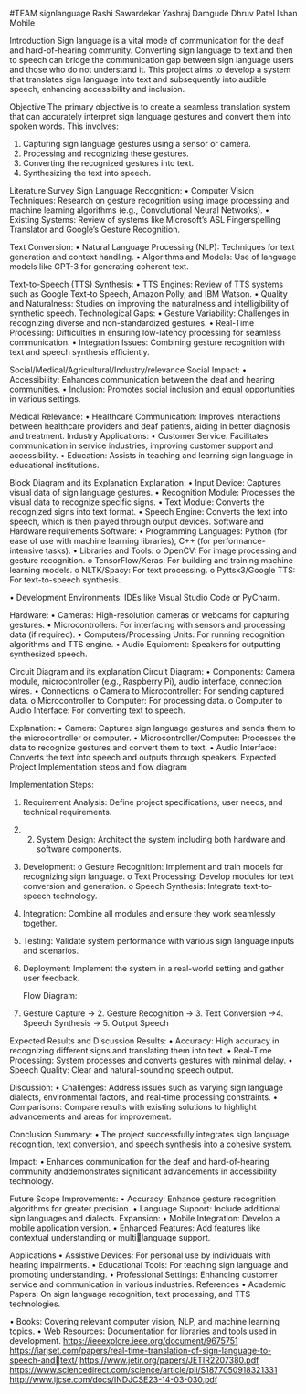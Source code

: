 #TEAM signlanguage
Rashi Sawardekar
Yashraj Damgude
Dhruv Patel
Ishan Mohile

Introduction
Sign language is a vital mode of communication for the deaf and hard-of-hearing community. Converting sign language to text and then to speech can bridge the communication gap between sign language users and those who do not understand it. This project aims to develop a system that translates sign language into text and subsequently into audible speech, enhancing accessibility and inclusion. 

Objective
The primary objective is to create a seamless translation system that can accurately interpret sign language gestures and convert them into spoken words. This involves:
1. Capturing sign language gestures using a sensor or camera.
2. Processing and recognizing these gestures.
3.  Converting the recognized gestures into text.
4.  Synthesizing the text into speech.

Literature Survey
Sign Language Recognition: 
• Computer Vision Techniques: Research on gesture recognition using image processing and machine learning algorithms (e.g., Convolutional Neural Networks).
• Existing Systems: Review of systems like Microsoft’s ASL Fingerspelling Translator and Google’s Gesture Recognition. 

Text Conversion: 
• Natural Language Processing (NLP): Techniques for text generation and context handling.
• Algorithms and Models: Use of language models like GPT-3 for generating coherent text.

Text-to-Speech (TTS) Synthesis:
• TTS Engines: Review of TTS systems such as Google Text-to Speech, Amazon Polly, and IBM Watson. 
• Quality and Naturalness: Studies on improving the naturalness and intelligibility of synthetic speech. Technological Gaps: 
• Gesture Variability: Challenges in recognizing diverse and non-standardized gestures. 
• Real-Time Processing: Difficulties in ensuring low-latency processing for seamless communication. 
• Integration Issues: Combining gesture recognition with text and speech synthesis efficiently. 

Social/Medical/Agricultural/Industry/relevance
Social Impact: 
• Accessibility: Enhances communication between the deaf and hearing communities. 
• Inclusion: Promotes social inclusion and equal opportunities in various settings. 

Medical Relevance: 
• Healthcare Communication: Improves interactions between healthcare providers and deaf patients, aiding in better diagnosis and treatment. Industry Applications: • Customer Service: Facilitates communication in service industries, improving customer support and accessibility. • Education: Assists in teaching and learning sign language in educational institutions.

Block Diagram and its Explanation
Explanation: 
• Input Device: Captures visual data of sign language gestures. 
• Recognition Module: Processes the visual data to recognize specific signs. 
• Text Module: Converts the recognized signs into text format. 
• Speech Engine: Converts the text into speech, which is then played through output devices. Software and Hardware requirements
Software: 
• Programming Languages: Python (for ease of use with machine learning
libraries), C++ (for performance-intensive tasks). 
• Libraries and Tools:
o OpenCV: For image processing and gesture recognition. o TensorFlow/Keras: For building and training machine learning models. 
o NLTK/Spacy: For text processing. 
o Pyttsx3/Google TTS: For text-to-speech synthesis. 

• Development Environments:
IDEs like Visual Studio Code or PyCharm. 

Hardware: 
• Cameras: High-resolution cameras or webcams for capturing gestures.
• Microcontrollers: For interfacing with sensors and processing data (if required). 
• Computers/Processing Units: For running recognition algorithms and TTS engine. • Audio Equipment: Speakers for outputting synthesized speech. 

Circuit Diagram and its explanation
Circuit Diagram: 
• Components: Camera module, microcontroller (e.g., Raspberry Pi), audio interface, connection wires. • Connections:
o Camera to Microcontroller: For sending captured data. 
o Microcontroller to Computer: For processing data. 
o Computer to Audio Interface: For converting text to speech. 

Explanation: 
• Camera: Captures sign language gestures and sends them to the microcontroller or computer. 
• Microcontroller/Computer: Processes the data to recognize gestures and convert them to text. 
• Audio Interface: Converts the text into speech and outputs through speakers. Expected Project Implementation steps and flow diagram

Implementation Steps:
1. Requirement Analysis: Define project specifications, user needs, and technical requirements.
2. 2. System Design: Architect the system including both hardware and software components.
3. Development:
o Gesture Recognition: Implement and train models for recognizing sign language.
o Text Processing: Develop modules for text conversion and generation.
o Speech Synthesis: Integrate text-to-speech technology.
4. Integration: Combine all modules and ensure they work seamlessly together.
5. Testing: Validate system performance with various sign language inputs and scenarios.
6. Deployment: Implement the system in a real-world setting and gather user feedback.
  
   Flow Diagram:
1. Gesture Capture → 2. Gesture Recognition → 3. Text Conversion →4. Speech Synthesis → 5. Output Speech

Expected Results and Discussion
Results: 
• Accuracy: High accuracy in recognizing different signs and translating them into text. 
• Real-Time Processing: System processes and converts gestures with minimal delay. 
• Speech Quality: Clear and natural-sounding speech output. 

Discussion: 
• Challenges: Address issues such as varying sign language dialects, environmental factors, and real-time processing constraints. 
• Comparisons: Compare results with existing solutions to highlight advancements and areas for improvement.

Conclusion
Summary: 
• The project successfully integrates sign language recognition, text conversion, and speech synthesis into a cohesive system. 

Impact: 
• Enhances communication for the deaf and hard-of-hearing community anddemonstrates significant advancements in accessibility technology. 

Future Scope
Improvements: 
• Accuracy: Enhance gesture recognition algorithms for greater precision. 
• Language Support: Include additional sign languages and dialects. 
Expansion: 
• Mobile Integration: Develop a mobile application version. 
• Enhanced Features: Add features like contextual understanding or multi￾language support. 

Applications
• Assistive Devices: For personal use by individuals with hearing impairments. 
• Educational Tools: For teaching sign language and promoting understanding. 
• Professional Settings: Enhancing customer service and communication in various industries. References
• Academic Papers: On sign language recognition, text processing, and TTS technologies. 

• Books: 
Covering relevant computer vision, NLP, and machine learning topics. 
• Web Resources: Documentation for libraries and tools used in development. 
https://ieeexplore.ieee.org/document/9675751
https://iarjset.com/papers/real-time-translation-of-sign-language-to-speech-and￾text/
https://www.jetir.org/papers/JETIR2207380.pdf
https://www.sciencedirect.com/science/article/pii/S1877050918321331
http://www.ijcse.com/docs/INDJCSE23-14-03-030.pdf
